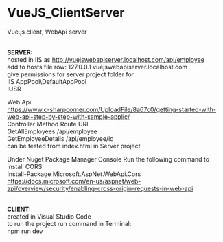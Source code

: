 # VueJS_ClientServer

Vue.js client, WebApi server<br /><br />

<b>SERVER:</b><br />
hosted in IIS as http://vuejswebapiserver.localhost.com/api/employee
<br />
add to hosts file row: 127.0.0.1 vuejswebapiserver.localhost.com<br />
give permissions for server project folder for<br />
IIS AppPool\DefaultAppPool<br />
IUSR<br />

Web Api:<br />
https://www.c-sharpcorner.com/UploadFile/8a67c0/getting-started-with-web-api-step-by-step-with-sample-applic/
<br />
Controller Method   Route URI<br />
GetAllEmployees	/api/employee<br />
GetEmployeeDetails	/api/employee/id<br />
can be tested from index.html in Server project<br />

Under Nuget Package Manager Console Run the following command to install CORS<br />
Install-Package Microsoft.AspNet.WebApi.Cors<br />
https://docs.microsoft.com/en-us/aspnet/web-api/overview/security/enabling-cross-origin-requests-in-web-api
<br /><br />

<b>CLIENT:</b><br />
created in Visual Studio Code<br />
to run the project run command in Terminal:<br />
npm run dev<br />